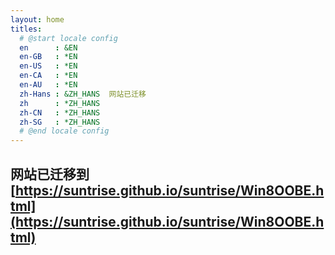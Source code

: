 ```yaml
---
layout: home
titles:
  # @start locale config
  en      : &EN       
  en-GB   : *EN
  en-US   : *EN
  en-CA   : *EN
  en-AU   : *EN
  zh-Hans : &ZH_HANS  网站已迁移
  zh      : *ZH_HANS
  zh-CN   : *ZH_HANS
  zh-SG   : *ZH_HANS
  # @end locale config
---
```


## 网站已迁移到[https://suntrise.github.io/suntrise/Win8OOBE.html](https://suntrise.github.io/suntrise/Win8OOBE.html)

